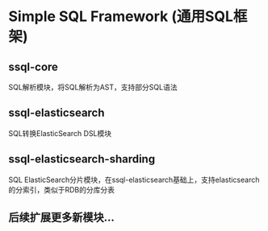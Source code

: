 # Simple SQL Framework (通用SQL框架)

## ssql-core
SQL解析模块，将SQL解析为AST，支持部分SQL语法

## ssql-elasticsearch
SQL转换ElasticSearch DSL模块

## ssql-elasticsearch-sharding
SQL ElasticSearch分片模块，在ssql-elasticsearch基础上，支持elasticsearch的分索引，类似于RDB的分库分表

## 后续扩展更多新模块...
